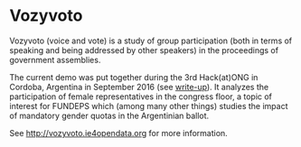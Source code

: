# Vozyvoto

Vozyvoto (voice and vote) is a study of group participation (both in
terms of speaking and being addressed by other speakers) in the
proceedings of government assemblies.

The current demo was put together during the 3rd Hack(at)ONG in
Cordoba, Argentina in September 2016 (see [write-up](Hackatong2016.md)). It analyzes the participation of
female representatives in the congress floor, a topic of interest for
FUNDEPS which (among many other things) studies the impact of
mandatory gender quotas in the Argentinian ballot.

See http://vozyvoto.ie4opendata.org for more information.

